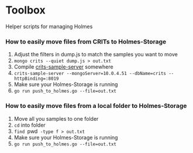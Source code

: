 # Toolbox

Helper scripts for managing Holmes


### How to easily move files from CRITs to Holmes-Storage

1. Adjust the filters in dump.js to match the samples you want to move
2. `mongo crits --quiet dump.js > out.txt`
3. Compile [crits-sample-server](https://github.com/cynexit/crits-sample-server) somewhere
4. `crits-sample-server --mongoServer=10.0.4.51 --dbName=crits --httpBinding=:8019`
5. Make sure your Holmes-Storage is running
6. `go run push_to_holmes.go --file=out.txt`


### How to easily move files from a local folder to Holmes-Storage

1. Move all you samples to one folder
2. `cd` into folder
3. `find `pwd` -type f > out.txt`
4. Make sure your Holmes-Storage is running
5. `go run push_to_holmes.go --file=out.txt`

